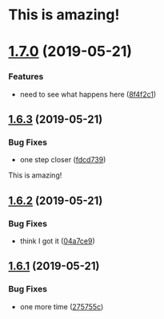# This is amazing!

# [1.7.0](https://github.com/blackfalcon/travisreleasetest/compare/v1.6.3...v1.7.0) (2019-05-21)


### Features

* need to see what happens here ([8f4f2c1](https://github.com/blackfalcon/travisreleasetest/commit/8f4f2c1))

## [1.6.3](https://github.com/blackfalcon/travisreleasetest/compare/v1.6.2...v1.6.3) (2019-05-21)


### Bug Fixes

* one step closer ([fdcd739](https://github.com/blackfalcon/travisreleasetest/commit/fdcd739))

This is amazing!

## [1.6.2](https://github.com/blackfalcon/travisreleasetest/compare/v1.6.1...v1.6.2) (2019-05-21)


### Bug Fixes

* think I got it ([04a7ce9](https://github.com/blackfalcon/travisreleasetest/commit/04a7ce9))

## [1.6.1](https://github.com/blackfalcon/travisreleasetest/compare/v1.6.0...v1.6.1) (2019-05-21)


### Bug Fixes

* one more time ([275755c](https://github.com/blackfalcon/travisreleasetest/commit/275755c))
